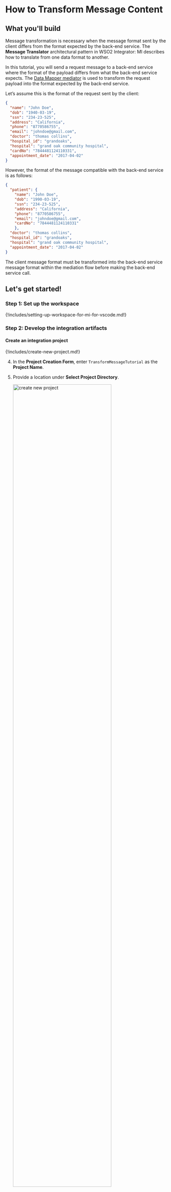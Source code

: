 # How to Transform Message Content

## What you'll build

Message transformation is necessary when the message format sent by the client differs from the format expected by the back-end service. The **Message Translator** architectural pattern in WSO2 Integrator: MI describes how to translate from one data format to another.

In this tutorial, you will send a request message to a back-end service where the format of the payload differs from what the back-end service expects. The <a target="_blank" href="{{base_path}}/reference/mediators/data-mapper-mediator/">Data Mapper mediator</a> is used to transform the request payload into the format expected by the back-end service.

Let’s assume this is the format of the request sent by the client:

```json
{
  "name": "John Doe",
  "dob": "1940-03-19",
  "ssn": "234-23-525",
  "address": "California",
  "phone": "8770586755",
  "email": "johndoe@gmail.com",
  "doctor": "thomas collins",
  "hospital_id": "grandoaks",
  "hospital": "grand oak community hospital",
  "cardNo": "7844481124110331",
  "appointment_date": "2017-04-02"
}
```

However, the format of the message compatible with the back-end service is as follows:

```json
{
  "patient": {
    "name": "John Doe",
    "dob": "1990-03-19",
    "ssn": "234-23-525",
    "address": "California",
    "phone": "8770586755",
    "email": "johndoe@gmail.com",
    "cardNo": "7844481124110331"
    },
  "doctor": "thomas collins",
  "hospital_id": "grandoaks",
  "hospital": "grand oak community hospital",
  "appointment_date": "2017-04-02"
}
```

The client message format must be transformed into the back-end service message format within the mediation flow before making the back-end service call.

## Let's get started!

### Step 1: Set up the workspace

{!includes/setting-up-workspace-for-mi-for-vscode.md!}

### Step 2: Develop the integration artifacts

#### Create an integration project

{!includes/create-new-project.md!}

4. In the **Project Creation Form**, enter `TransformMessageTutorial` as the **Project Name**.

5. Provide a location under **Select Project Directory**.

    <a href="{{base_path}}/assets/img/learn/tutorials/transforming-message-content/create-new-project.png"><img src="{{base_path}}/assets/img/learn/tutorials/transforming-message-content/create-new-project.png" alt="create new project" width="80%"></a>

6. Click **Create**.

Now let's start designing the integration by adding the necessary artifacts.

#### Create a REST API

1. In the **Add Artifact** interface, under **Create an Integration**, click on **API**. This opens the API Form.

    <a href="{{base_path}}/assets/img/learn/tutorials/transforming-message-content/add_artifact_pane.png"><img src="{{base_path}}/assets/img/learn/tutorials/transforming-message-content/add_artifact_pane.png" alt="create new project" width="80%"></a>

2. Enter the details given below to create a new REST API.

    <table>
    <tr>
        <th>Property</th>
        <th style="width: 140px">Value</th>
        <th>Description</th>
    </tr>
    <tr>
        <td>Name</td>
        <td><code>HealthcareAPI</code></td>
        <td>
            The name of the REST API.
        </td>
    </tr>
    <tr>
        <td>Context</td>
        <td><code>/healthcare</code></td>
        <td>
            Here you are anchoring the API in the <code>/healthcare</code> context. This will become part of the name of the generated URL used by the client when sending requests to the Healthcare service. For example, setting the context to <code>/healthcare</code> means that the API will only handle HTTP requests where the URL path starts with <code>http://host:port/healthcare</code>.
        </td>
    </tr>
    </table>

    <a href="{{base_path}}/assets/img/learn/tutorials/transforming-message-content/synapse-api-artifact.png"><img src="{{base_path}}/assets/img/learn/tutorials/transforming-message-content/synapse-api-artifact.png" alt="synapse API artifact" width="80%"></a>      

4.  Click **Create**. This will open the **Service Designer** interface.

    You can now start configuring the API resource.

5. On the Service Designer, click on the three dots (**⋮**) and then **Edit** to access the **Properties** of the default API resource.

    <a href="{{base_path}}/assets/img/learn/tutorials/transforming-message-content/edit_default_get.png"><img src="{{base_path}}/assets/img/learn/tutorials/transforming-message-content/edit_default_get.png" alt="Edit API resource" width="80%"></a>

6. Enter the following details:

    <table>
    <tr>
        <th>Property</th>
        <th>Value</th>
        <th>Description</th>
    </tr>
    <tr>
        <td>Resource Path</td>
        <td><code>/categories/{category}/reserve</code></td>
        <td>
            The request URL should match this resource path. The <code>{category}</code> variable will be replaced with the value sent in the request.
        </td>
    </tr>
    <tr>
        <td>Methods</td>
        <td>
            `POST`
        </td>
        <td>
            This API resource will accept POST requests.
        </td>
    </tr>
    </table>

    <a href="{{base_path}}/assets/img/learn/tutorials/transforming-message-content/edit_api_resource_props.png"><img src="{{base_path}}/assets/img/learn/tutorials/transforming-message-content/edit_api_resource_props.png" alt="Edit API resource properties" width="30%"></a>

7. Click **Update**.


#### Create the mediation logic

Let's configure the API resource with the data transformation logic.

1. Open the **Resource View** of the API resource by clicking the `POST` resource under **Available resources** on **Service Designer**.

    <a href="{{base_path}}/assets/img/learn/tutorials/transforming-message-content/resource_select.png"><img src="{{base_path}}/assets/img/learn/tutorials/transforming-message-content/resource_select.png" alt="Select API resource" width="80%"></a>

2. Once you open the **Resource View**, click on the **+** icon on the canvas to open the **Mediator Palette**.

    <a href="{{base_path}}/assets/img/learn/tutorials/transforming-message-content/first_mediator.png"><img src="{{base_path}}/assets/img/learn/tutorials/transforming-message-content/first_mediator.png" alt="First mediator" width="80%"></a>

3.  Under **Mediators**, select the **Data Mapper** mediator.

    <a href="{{base_path}}/assets/img/learn/tutorials/transforming-message-content/add-data-mapper.png"><img src="{{base_path}}/assets/img/learn/tutorials/transforming-message-content/add-data-mapper.png" alt="add data mapper" width="80%"></a>

4. In the pane that appears, click **+ Add New**, enter `RequestMapping` as the name, and click **Create** in the **Create New Data Mapper** form.

    <a href="{{base_path}}/assets/img/get-started/how-to-guides/ai-data-mapping/ai-data-mapping-data-mapper-new.png"><img src="{{base_path}}/assets/img/get-started/how-to-guides/ai-data-mapping/ai-data-mapping-data-mapper-new.png" alt="create new mapping" width="30%"></a>

5. Click **Add** to insert the Data Mapper into the integration flow. You will then be directed to the Data Mapping Editor.

    <a href="{{base_path}}/assets/img/learn/tutorials/transforming-message-content/data-mapper-canvas.png"><img src="{{base_path}}/assets/img/learn/tutorials/transforming-message-content/data-mapper-canvas.png" alt="data mapper canvas" width="80%"></a>

6. Click on the **Import input schema** to import the input schema. Since this scenario involves JSON to JSON mapping, you can import from either a JSON sample or a JSON schema. In this guide, we will be using the **Import from JSON** option.

7. Copy the following sample request message sent to the API resource, paste it into the editor, and click **Save**.

    ```json
    { 
        "name": "John Doe",
        "dob": "1990-03-19",
        "ssn": "234-23-525",
        "address": "California",
        "phone": "8770586755",
        "email": "johndoe@gmail.com",
        "doctor": "thomas collins",
        "hospital_id": "grandoaks",
        "hospital": "grand oak community hospital",
        "cardNo": "7844481124110331",
        "appointment_date": "2025-04-02"
    }
    ```

    <a href="{{base_path}}/assets/img/learn/tutorials/transforming-message-content/add_input_json.png"><img src="{{base_path}}/assets/img/learn/tutorials/transforming-message-content/add_input_json.png" alt="Add input JSON" width="80%"></a>

8.  Next, to set the output JSON, click **Import Output Schema** and then click **Import from JSON**.  
Copy the following sample request message expected by the back-end service, paste it into the editor, and click **Save**.

    ```json
    {
        "patient": {
            "name": "John Doe",
            "dob": "1990-03-19",
            "ssn": "234-23-525",
            "address": "California",
            "phone": "8770586755",
            "email": "johndoe@gmail.com"
        },
        "doctor": "thomas collins",
        "hospital_id": "grandoaks",
        "hospital": "grand oak community hospital",
        "appointment_date": "2025-04-02"
    }
    ```

9. Now, you can create the mappings by connecting the values in the **Input** box to the corresponding values in the **Output** box.

    !!! Tip
        The WSO2 Integrator: MI Data Mapper includes AI capabilities to automatically generate mappings. With a simple button click, your mappings can be completed in seconds. For more information, see [Data Mapping using AI]({{base_path}}/get-started/how-to-guides/ai-data-mapping/).

    The completed mapping will appear as follows:

    <a href="{{base_path}}/assets/img/learn/tutorials/transforming-message-content/mapping-data-input-output.png"><img src="{{base_path}}/assets/img/learn/tutorials/transforming-message-content/mapping-data-input-output.png" alt="Mapping" width="80%"></a>

10. Click on **/categories/{category}/reserve** in the **MI Project Explorer** to open the **HealthcareAPI** resource.

    <a href="{{base_path}}/assets/img/learn/tutorials/transforming-message-content/select_resource.png"><img src="{{base_path}}/assets/img/learn/tutorials/transforming-message-content/select_resource.png" alt="Select resource" width="80%"></a>

    Now that we have the message formatted as expected by the back-end service, let's use the <a target="_blank" href="{{base_path}}/reference/connectors/http-connector/http-connector-overview/">HTTP connector</a> to send a POST request to the hospital services backend.

11. Click on the **+** icon after the **Data Mapper** mediator and search for `post` in the **Mediator Palette** to add the **HTTP POST** operation for invoking the hospital services backend.

    <a href="{{base_path}}/assets/img/learn/tutorials/transforming-message-content/add_http_post.png"><img src="{{base_path}}/assets/img/learn/tutorials/transforming-message-content/add_http_post.png" alt="Add post" width="80%"></a>

12. Click **+ Add new connection** to create a new connection.

    <a href="{{base_path}}/assets/img/learn/tutorials/transforming-message-content/new_http_conn.png"><img src="{{base_path}}/assets/img/learn/tutorials/transforming-message-content/new_http_conn.png" alt="add new connection" width="80%"></a>

13. Select `HTTP` and fill in the following details to create a connection to the Hospital service. Finally, click **Add** in the **Add New Connection** form to create the connection.

    | Property            | Value                   | Description                   |
    |---------------------|-------------------------|-------------------------------|
    | **Connection Name** | `HospitalConnection`    | The name of the connection. |
    | **Base URL**        | `http://localhost:9090` | The base URL for the back-end service.<br>In the next step, we will see how to construct the full URL using the **Relative Path**. |

    <a href="{{base_path}}/assets/img/learn/tutorials/transforming-message-content/add_new_http_conn.png"><img src="{{base_path}}/assets/img/learn/tutorials/transforming-message-content/add_new_http_conn.png" alt="new connection form" width="80%"></a>

14. Provide `/${payload.hospital_id}/categories/${params.pathParams.category}/reserve` as the **Relative Path**, and click **Submit** to add the operation to the integration flow.

    !!! Note
        We will leave the rest of the configurations as defaults: **Content Type** set to **JSON**, **Request Body** as `${payload}`, and **Overwrite Message Body** checked.

    <a href="{{base_path}}/assets/img/learn/tutorials/transforming-message-content/http_post_op.png"><img src="{{base_path}}/assets/img/learn/tutorials/transforming-message-content/http_post_op.png" alt="HTTP operation" width="30%"></a>

15. Click on the **+** icon after the **HTTP POST** operation and select the **Respond** mediator from the **Mediator Palette** to send the response back to the client.
    
You have successfully created all the artifacts required for this use case.

### Step 3: Build and run the artifacts

Now that you have developed an integration using the WSO2 Integrator: MI for the Visual Studio Code plugin, it's time to deploy the integration to the WSO2 Integrator: MI server runtime.

Click the **Build and Run** icon located in the top right corner of VS Code.

<a href="{{base_path}}/assets/img/learn/tutorials/transforming-message-content/build_and_run_btn.png"><img src="{{base_path}}/assets/img/learn/tutorials/transforming-message-content/build_and_run_btn.png" alt="Build and Run" width="80%"></a>

### Step 4: Test the use case

Let's test the use case by sending a simple client request that invokes the service.

#### Start the back-end service

1. Download the JAR file of the back-end service from [here](https://github.com/wso2-docs/WSO2_EI/blob/master/Back-End-Service/Hospital-Service-JDK11-2.0.0.jar).
2. Open a terminal, navigate to the location where you have saved the back-end service.
3. Execute the following command to start the service:

    ```bash
    java -jar Hospital-Service-JDK11-2.0.0.jar
    ```

#### Send the client request

Now, let's test the integration service. For that, you can use the inbuilt try-it functionality in the MI for VS Code extension.

When you run the integration artifact as in [Step 3](#step-3-build-and-run-the-artifacts), the **Runtime Services** interface is opened up. You can see all the available services.

Select the `HealthcareAPI` you have developed and test the resource using the following category and payload.
    
<table>
    <tr>
        <th>Category</th>
        <td>
            <code>surgery</code> 
        </td>
    </tr>
    <tr>
        <th>Payload</th>
        <td>
        <div>
            <pre><code>
            {
                "name": "John Doe",
                "dob": "1990-03-19",
                "ssn": "234-23-525",
                "address": "California",
                "phone": "8770586755",
                "email": "johndoe@gmail.com",
                "doctor": "thomas collins",
                "hospital_id": "grandoaks",
                "hospital": "grand oak community hospital",
                "cardNo": "7844481124110331",
                "appointment_date": "2025-04-02"
            }
            </code></pre>
        </div></br>
        This JSON payload contains details of the appointment reservation, which includes patient details, doctor, hospital, and date of appointment.
    </tr>
</table>

<a href="{{base_path}}/assets/img/learn/tutorials/transforming-message-content/try_out.png"><img src="{{base_path}}/assets/img/learn/tutorials/transforming-message-content/try_out.png" alt="Try Out" width="80%"></a>

Optionally, you can use [Postman](https://www.postman.com/downloads/) or [cURL](https://curl.haxx.se/) to send the request. You can refer to the following request information.

<table>
    <tr>
        <th>Method</th>
        <td>
            <code>POST</code> 
        </td>
    </tr>
    <tr>
        <th>Headers</th>
        <td>
            <code>Content-Type=application/json</code>
        </td>
    </tr>
    <tr>
        <th>URL</th>
        <td><code>http://localhost:8290/healthcare/categories/surgery/reserve</code></br></br>
                The URI-Template format that is used in this URL was defined when creating the API resource:
        <code>http://host:port/categories/{category}/reserve</code>
        </td>
    </tr>
    <tr>
        <th>Body</th>
        <td>
        <div>
            <code>
            {
                "name": "John Doe",
                "dob": "1990-03-19",
                "ssn": "234-23-525",
                "address": "California",
                "phone": "8770586755",
                "email": "johndoe@gmail.com",
                "doctor": "thomas collins",
                "hospital_id": "grandoaks",
                "hospital": "grand oak community hospital",
                "cardNo": "7844481124110331",
                "appointment_date": "2025-04-02"
            }
            </code>
        </div>
    </tr>
</table>

#### Analyze the response

You will see the following response received to your <b>HTTP Client</b>.

```json
{
    "appointmentNumber": 5,
    "doctor": {
        "name": "thomas collins",
        "hospital": "grand oak community hospital",
        "category": "surgery",
        "availability": "9.00 a.m - 11.00 a.m",
        "fee": 7000.0
    },
    "patient": {
        "name": "John Doe",
        "dob": "1990-03-19",
        "ssn": "234-23-525",
        "address": "California",
        "phone": "8770586755",
        "email": "johndoe@gmail.com"
    },
    "fee": 7000.0,
    "confirmed": false
}
```

You have now explored how the WSO2 Integrator: MI can receive a message in one format and transform it into the format expected by the back-end service using the <a target="_blank" href="{{base_path}}/reference/mediators/data-mapper-mediator/">Data Mapper mediator</a>.
